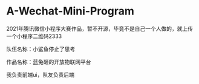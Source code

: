 # A-Wechat-Mini-Program
2021年腾讯微信小程序大赛作品，暂不开源，毕竟不是自己一个人做的，就上传一个小程序二维码2333

队伍名称：小鲨鱼停止了思考

作品名称：蓝兔砸的开放物联网平台

我负责前端ui，队友负责后端
